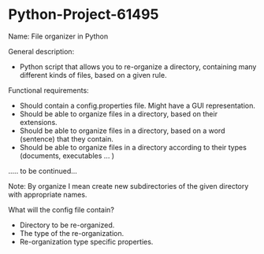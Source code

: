Python-Project-61495
====================

Name: File organizer in Python

General description:

* Python script that allows you to re-organize a directory, containing many different kinds of files, based on a given rule.


Functional requirements:

* Should contain a config.properties file. Might have a GUI representation.
* Should be able to organize files in a directory, based on their extensions.
* Should be able to organize files in a directory, based on a word (sentence) that they contain.
* Should be able to organize files in a directory according to their types (documents, executables ... )

..... to be continued...

Note: By organize I mean create new subdirectories of the given directory with appropriate names.

What will the config file contain?

* Directory to be re-organized.
* The type of the re-organization.
* Re-organization type specific properties.
